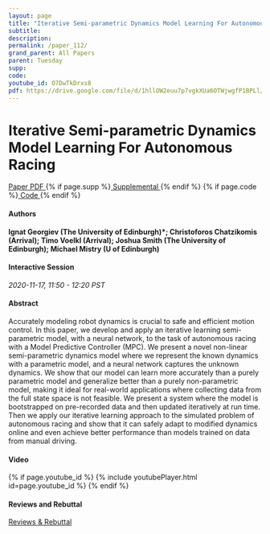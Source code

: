 ```yaml
---
layout: page
title: "Iterative Semi-parametric Dynamics Model Learning For Autonomous Racing"
subtitle: 
description:
permalink: /paper_112/
grand_parent: All Papers
parent: Tuesday
supp: 
code: 
youtube_id: O7DwTkDrxs8
pdf: https://drive.google.com/file/d/1hllOW2euu7p7vgkXUa6OTWjwgfP1BPLl/view
---
```


# Iterative Semi-parametric Dynamics Model Learning For Autonomous Racing

<a href="https://drive.google.com/file/d/1hllOW2euu7p7vgkXUa6OTWjwgfP1BPLl/view" target="_blank" rel="noopener noreferrer" class="btn btn-blue"><i class="fa fa-file-text-o" aria-hidden="true"></i> Paper PDF </a> {% if page.supp %}<a href="" target="_blank" rel="noopener noreferrer" class="btn btn-green"><i class="fa fa-file-text-o" aria-hidden="true"></i> Supplemental </a>{% endif %} {% if page.code %}<a href="" target="_blank" rel="noopener noreferrer" class="btn"><i class="fa fa-github" aria-hidden="true"></i> Code </a>{% endif %} 

#### Authors
**Ignat Georgiev (The University of Edinburgh)*; Christoforos Chatzikomis (Arrival); Timo Voelkl (Arrival); Joshua Smith (The University of Edinburgh); Michael Mistry (U of Edinburgh)**

#### Interactive Session
*2020-11-17, 11:50 - 12:20 PST* 

#### Abstract
Accurately modeling robot dynamics is crucial to safe and efficient motion control. In this paper, we develop and apply an iterative learning semi-parametric model, with a neural network, to the task of autonomous racing with a Model Predictive  Controller (MPC). We present a novel non-linear semi-parametric dynamics model where we represent the known dynamics with a parametric model, and a neural network captures the unknown dynamics. We show that our model can learn more accurately than a purely parametric model and generalize better than a purely non-parametric model, making it ideal for real-world applications where collecting data from the full state space is not feasible. We present a system where the model is bootstrapped on pre-recorded data and then updated iteratively at run time. Then we apply our iterative learning approach to the simulated problem of autonomous racing and show that it can safely adapt to modified dynamics online and even achieve better performance than models trained on data from manual driving.

#### Video
{% if page.youtube_id %}
{% include youtubePlayer.html id=page.youtube_id %}
{% endif %}

#### Reviews and Rebuttal
<a href="https://drive.google.com/file/d/1tZEHOq8JqNEWv02FlFpWakWuNYJdaT8u/view" target="_blank" rel="noopener noreferrer" class="btn btn-purple"><i class="fa fa-pencil-square-o" aria-hidden="true"></i> Reviews & Rebuttal </a>

